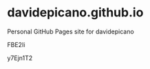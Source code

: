 # davidepicano.github.io
Personal GitHub Pages site for davidepicano






























































FBE2Ii

y7Ejn1T2
